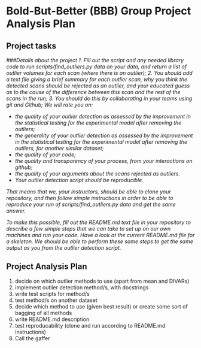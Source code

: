 # Bold-But-Better (BBB) Group Project Analysis Plan

## Project tasks
<i>
###Details about the project 
1. Fill out the script and any needed library code to run scripts/find_outliers.py data on your data, and return a list of outlier volumes for each scan (where there is an outlier);
2. You should add a text file giving a brief summary for each outlier scan, why you think the detected scans should be rejected as an outlier, and your educated guess as to the cause of the difference between this scan and the rest of the scans in the run;
3. You should do this by collaborating in your teams using git and Github;
We will rate you on:

* the quality of your outlier detection as assessed by the improvement in the statistical testing for the experimental model after removing the outliers;
* the generality of your outlier detection as assessed by the improvement in the statistical testing for the experimental model after removing the outliers, for another similar dataset;
* the quality of your code;
* the quality and transparency of your process, from your interactions on github;
* the quality of your arguments about the scans rejected as outliers.
* Your outlier detection script should be reproducible.

That means that we, your instructors, should be able to clone your repository, and then follow simple instructions in order to be able to reproduce your run of scripts/find_outliers.py data and get the same answer.

To make this possible, fill out the README.md text file in your repository to describe a few simple steps that we can take to set up on our own machines and run your code. Have a look at the current README.md file for a skeleton. We should be able to perform these same steps to get the same output as you from the outlier detection script.
</i>

## Project Analysis Plan
1. decide on which outlier methods to use (apart from mean and DIVARs)
2. implement outlier detection method/s, with docstrings
3. write test scripts for method/s
4. test method/s on another dataset
5. decide which method to use (given best result) or create some sort of bagging of all methods
6. write README.md description
4. test reproducability (clone and run according to README.md instructions)
5. Call the gaffer
